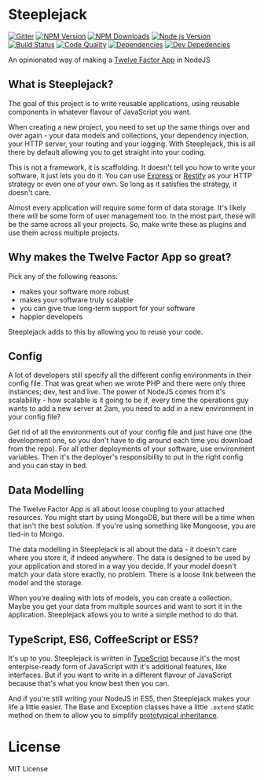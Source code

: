 # Steeplejack

[![Gitter][gitter-image]][gitter-url]
[![NPM Version][npm-image]][npm-url]
[![NPM Downloads][downloads-image]][downloads-url]
[![Node.js Version][node-version-image]][node-version-url]
[![Build Status][travis-image]][travis-url]
[![Code Quality][quality-image]][quality-url]
[![Dependencies][dependencies-image]][dependencies-url]
[![Dev Depedencies][dev-dependencies-image]][dev-dependencies-url]

An opinionated way of making a [Twelve Factor App](http://12factor.net) in NodeJS

## What is Steeplejack?

The goal of this project is to write reusable applications, using reusable components in whatever flavour of JavaScript
you want.

When creating a new project, you need to set up the same things over and over again - your data models and collections,
your dependency injection, your HTTP server, your routing and your logging. With Steeplejack, this is all there by
default allowing you to get straight into your coding.

This is not a framework, it is scaffolding. It doesn't tell you how to write your software, it just lets you do it. You
can use [Express](http://expressjs.com) or [Restify](http://restify.com) as your HTTP strategy or even one of your own.
So long as it satisfies the strategy, it doesn't care.

Almost every application will require some form of data storage. It's likely there will be some form of user management
too. In the most part, these will be the same across all your projects. So, make write these as plugins and use them
across multiple projects.

## Why makes the Twelve Factor App so great?

Pick any of the following reasons:

 - makes your software more robust
 - makes your software truly scalable
 - you can give true long-term support for your software
 - happier developers

Steeplejack adds to this by allowing you to reuse your code.

## Config

A lot of developers still specify all the different config environments in their config file. That was great when we
wrote PHP and there were only three instances; dev, test and live. The power of NodeJS comes from it's scalability - how
scalable is it going to be if, every time the operations guy wants to add a new server at 2am, you need to add in a new
environment in your config file?

Get rid of all the environments out of your config file and just have one (the development one, so you don't have to dig
around each time you download from the repo). For all other deployments of your software, use environment variables.
Then it's the deployer's responsibility to put in the right config and you can stay in bed.

## Data Modelling

The Twelve Factor App is all about loose coupling to your attached resources. You might start by using MongoDB, but
there will be a time when that isn't the best solution. If you're using something like Mongoose, you are tied-in to
Mongo.

The data modelling in Steeplejack is all about the data - it doesn't care where you store it, if indeed anywhere. The
data is designed to be used by your application and stored in a way you decide. If your model doesn't match your data
store exactly, no problem. There is a loose link between the model and the storage.

When you're dealing with lots of models, you can create a collection. Maybe you get your data from multiple sources
and want to sort it in the application. Steeplejack allows you to write a simple method to do that.

## TypeScript, ES6, CoffeeScript or ES5?

It's up to you. Steeplejack is written in [TypeScript](http://typescriptlang.org) because it's the most enterpise-ready
form of JavaScript with it's additional features, like interfaces. But if you want to write in a different flavour of
JavaScript because that's what you know best then you can.

And if you're still writing your NodeJS in ES5, then Steeplejack makes your life a little easier. The Base and Exception
classes have a little `.extend` static method on them to allow you to simplify
[prototypical inheritance](https://developer.mozilla.org/en/docs/Web/JavaScript/Inheritance_and_the_prototype_chain).

# License

MIT License

[npm-image]: https://img.shields.io/npm/v/steeplejack.svg?style=flat
[downloads-image]: https://img.shields.io/npm/dm/steeplejack.svg?style=flat
[node-version-image]: https://img.shields.io/badge/node.js-%3E%3D_0.10-brightgreen.svg?style=flat
[travis-image]: https://img.shields.io/travis/riggerthegeek/steeplejack.svg?style=flat
[dependencies-image]: https://img.shields.io/david/riggerthegeek/steeplejack.svg?style=flat
[dev-dependencies-image]: https://img.shields.io/david/dev/riggerthegeek/steeplejack.svg?style=flat
[gitter-image]: https://img.shields.io/badge/GITTER-JOIN%20CHAT%20%E2%86%92-1DCE73.svg?style=flat
[quality-image]: http://img.shields.io/codeclimate/github/riggerthegeek/steeplejack.svg?style=flat

[npm-url]: https://npmjs.org/package/steeplejack
[node-version-url]: http://nodejs.org/download/
[travis-url]: https://travis-ci.org/riggerthegeek/steeplejack
[downloads-url]: https://npmjs.org/package/steeplejack
[dependencies-url]: https://david-dm.org/riggerthegeek/steeplejack
[dev-dependencies-url]: https://david-dm.org/riggerthegeek/steeplejack#info=devDependencies&view=table
[gitter-url]: https://gitter.im/riggerthegeek/steeplejack?utm_source=badge&utm_medium=badge&utm_campaign=pr-badge&utm_content=body_badge
[quality-url]: https://codeclimate.com/github/riggerthegeek/steeplejack
